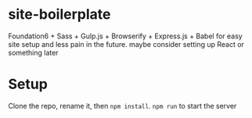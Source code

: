 # site-boilerplate
Foundation6 + Sass + Gulp.js + Browserify + Express.js + Babel for easy site setup and less pain in the future. maybe consider setting up React or something later


# Setup

Clone the repo, rename it, then `npm install`. `npm run` to start the server